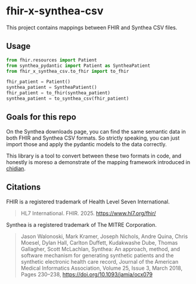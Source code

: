 # fhir-x-synthea-csv

This project contains mappings between FHIR and Synthea CSV files.

## Usage

```python
from fhir.resources import Patient
from synthea_pydantic import Patient as SyntheaPatient
from fhir_x_synthea_csv.to_fhir import to_fhir

fhir_patient = Patient()
synthea_patient = SyntheaPatient()
fhir_patient = to_fhir(synthea_patient)
synthea_patient = to_synthea_csv(fhir_patient)
```

## Goals for this repo

On the Synthea downloads page, you can find the same semantic data in both FHIR and Synthea CSV formats. So strictly speaking, you can just import those and apply the pydantic models to the data correctly.

This library is a tool to convert between these two formats in code, and honestly is moreso a demonstrate of the mapping framework introduced in [chidian](https://github.com/ericpan64/chidian).

## Citations

FHIR is a registered trademark of Health Level Seven International.

> HL7 International. FHIR. 2025. https://www.hl7.org/fhir/

Synthea is a registered trademark of The MITRE Corporation.

> Jason Walonoski, Mark Kramer, Joseph Nichols, Andre Quina, Chris Moesel, Dylan Hall, Carlton Duffett, Kudakwashe Dube, Thomas Gallagher, Scott McLachlan, Synthea: An approach, method, and software mechanism for generating synthetic patients and the synthetic electronic health care record, Journal of the American Medical Informatics Association, Volume 25, Issue 3, March 2018, Pages 230–238, https://doi.org/10.1093/jamia/ocx079
